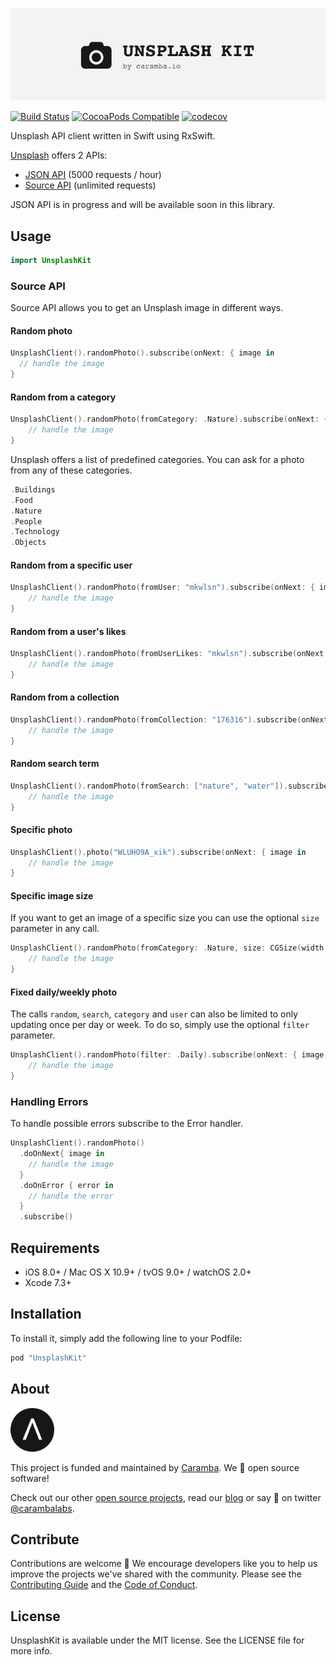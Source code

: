 ![UnsplashKit: Unsplash API Client in Swift](assets/unsplashkit-header.png)

[![Build Status](https://travis-ci.org/carambalabs/UnsplashKit.svg?branch=master)](https://travis-ci.org/carambalabs/UnsplashKit)
[![CocoaPods Compatible](https://img.shields.io/cocoapods/v/UnsplashKit.svg)](https://img.shields.io/cocoapods/v/UnsplashKit.svg)
[![codecov](https://codecov.io/gh/carambalabs/UnsplashKit/branch/master/graph/badge.svg)](https://codecov.io/gh/carambalabs/UnsplashKit)

Unsplash API client written in Swift using RxSwift.

[Unsplash](https://unsplash.com/) offers 2 APIs:
- [JSON API](https://unsplash.com/documentation) (5000 requests / hour)
- [Source API](https://source.unsplash.com/) (unlimited requests)

JSON API is in progress and will be available soon in this library.

## Usage

```swift
import UnsplashKit
```

### Source API

Source API allows you to get an Unsplash image in different ways.

#### Random photo

```swift
UnsplashClient().randomPhoto().subscribe(onNext: { image in
  // handle the image
}
```

#### Random from a category

```swift
UnsplashClient().randomPhoto(fromCategory: .Nature).subscribe(onNext: { image in
    // handle the image
}
```

Unsplash offers a list of predefined categories. You can ask for a photo from any of these categories.

```swift
.Buildings
.Food
.Nature
.People
.Technology
.Objects
```

#### Random from a specific user

```swift
UnsplashClient().randomPhoto(fromUser: "mkwlsn").subscribe(onNext: { image in
    // handle the image
}
```

#### Random from a user's likes

```swift
UnsplashClient().randomPhoto(fromUserLikes: "mkwlsn").subscribe(onNext: { image in
    // handle the image
}
```

#### Random from a collection

```swift
UnsplashClient().randomPhoto(fromCollection: "176316").subscribe(onNext: { image in
    // handle the image
}
```

#### Random search term

```swift
UnsplashClient().randomPhoto(fromSearch: ["nature", "water"]).subscribe(onNext: { image in
    // handle the image
}
```

#### Specific photo

```swift
UnsplashClient().photo("WLUHO9A_xik").subscribe(onNext: { image in
    // handle the image
}
```

#### Specific image size

If you want to get an image of a specific size you can use the optional `size` parameter in any call.

```swift
UnsplashClient().randomPhoto(fromCategory: .Nature, size: CGSize(width: 600, height: 200)).subscribe(onNext: { image in
    // handle the image
}
```

#### Fixed daily/weekly photo

The calls `random`, `search`, `category` and `user` can also be limited to only updating once per day or week. To do so, simply use the optional `filter` parameter.

```swift
UnsplashClient().randomPhoto(filter: .Daily).subscribe(onNext: { image in
    // handle the image
}
```

### Handling Errors

To handle possible errors subscribe to the Error handler.

```swift
UnsplashClient().randomPhoto()
  .doOnNext{ image in
    // handle the image
  }
  .doOnError { error in
    // handle the error
  }
  .subscribe()
```

## Requirements

* iOS 8.0+ / Mac OS X 10.9+ / tvOS 9.0+ / watchOS 2.0+
* Xcode 7.3+

## Installation

To install it, simply add the following line to your Podfile:

```ruby
pod "UnsplashKit"
```

## About

<img src="https://github.com/carambalabs/Foundation/blob/master/ASSETS/avatar_rounded.png?raw=true" width="70" />

This project is funded and maintained by [Caramba](http://caramba.io). We 💛 open source software!

Check out our other [open source projects](https://github.com/carambalabs/), read our [blog](http://blog.caramba.io) or say :wave: on twitter [@carambalabs](http://twitter.com/carambalabs).

## Contribute

Contributions are welcome :metal: We encourage developers like you to help us improve the projects we've shared with the community. Please see the [Contributing Guide](https://github.com/carambalabs/Foundation/blob/master/CONTRIBUTING.md) and the [Code of Conduct](https://github.com/carambalabs/Foundation/blob/master/CONDUCT.md).

## License

UnsplashKit is available under the MIT license. See the LICENSE file for more info.

